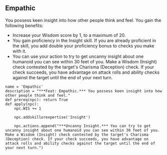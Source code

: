 ## Empathic
You possess keen insight into how other people think and feel. You gain the following benefits:

* Increase your Wisdom score by 1, to a maximum of 20.
* You gain proficiency in the Insight skill. If you are already proficient in the skill, you add double your proficiency bonus to checks you make with it.
* You can use your action to try to get uncanny insight about one humanoid you can see within 30 feet of you. Make a Wisdom (Insight) check contested by the target's Charisma (Deception) check. If your check succeeds, you have advantage on attack rolls and ability checks against the target until the end of your next turn.

```
name = 'Empathic'
description = "***Feat: Empathic.*** You possess keen insight into how other people think and feel."
def prereq(npc): return True
def apply(npc):
    npc.WIS += 1

    npc.addskillorexpertise('Insight')

    npc.actions.append("***Uncanny Insight.*** You can try to get uncanny insight about one humanoid you can see within 30 feet of you. Make a Wisdom (Insight) check contested by the target's Charisma (Deception) check. If your check succeeds, you have advantage on attack rolls and ability checks against the target until the end of your next turn.")
```
